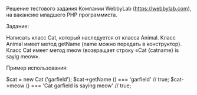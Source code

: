 Решение тестового задания Компании WebbyLab (https://webbylab.com), на вакансию младшего PHP программиста.

Задание: 

Написать класс Cat, который наследуется от класcа Animal. Класс Animal имеет метод getName (name можно передать в конструктор). Класс Cat имеет метод meow (возвращает строку «Cat {catname} is sayig meow».

Пример использования:

$cat = new Cat ('garfield');
$cat->getName () === 'garfield' // true;
$cat->meow () === 'Cat garfield is saying meow' // true;
